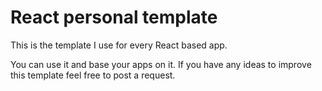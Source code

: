 # React personal template

This is the template I use for every React based app.

You can use it and base your apps on it. If you have any ideas to improve this template feel free to post a request.